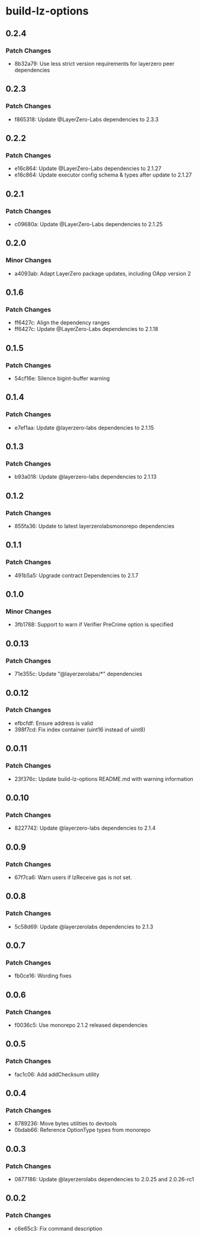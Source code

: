 # build-lz-options

## 0.2.4

### Patch Changes

- 8b32a79: Use less strict version requirements for layerzero peer dependencies

## 0.2.3

### Patch Changes

- f865318: Update @LayerZero-Labs dependencies to 2.3.3

## 0.2.2

### Patch Changes

- e16c864: Update @LayerZero-Labs dependencies to 2.1.27
- e16c864: Update executor config schema & types after update to 2.1.27

## 0.2.1

### Patch Changes

- c09680a: Update @LayerZero-Labs dependencies to 2.1.25

## 0.2.0

### Minor Changes

- a4093ab: Adapt LayerZero package updates, including OApp version 2

## 0.1.6

### Patch Changes

- ff6427c: Align the dependency ranges
- ff6427c: Update @LayerZero-Labs dependencies to 2.1.18

## 0.1.5

### Patch Changes

- 54cf16e: Silence bigint-buffer warning

## 0.1.4

### Patch Changes

- e7ef1aa: Update @layerzero-labs dependencies to 2.1.15

## 0.1.3

### Patch Changes

- b93a018: Update @layerzero-labs dependencies to 2.1.13

## 0.1.2

### Patch Changes

- 855fa36: Update to latest layerzerolabsmonorepo dependencies

## 0.1.1

### Patch Changes

- 491b5a5: Upgrade contract Dependencies to 2.1.7

## 0.1.0

### Minor Changes

- 3fb1788: Support to warn if Verifier PreCrime option is specified

## 0.0.13

### Patch Changes

- 71e355c: Update "@layerzerolabs/\*" dependencies

## 0.0.12

### Patch Changes

- efbcfdf: Ensure address is valid
- 398f7cd: Fix index container (uint16 instead of uint8)

## 0.0.11

### Patch Changes

- 23f376c: Update build-lz-options README.md with warning information

## 0.0.10

### Patch Changes

- 8227742: Update @layerzero-labs dependencies to 2.1.4

## 0.0.9

### Patch Changes

- 67f7ca6: Warn users if lzReceive gas is not set.

## 0.0.8

### Patch Changes

- 5c58d69: Update @layerzerolabs dependencies to 2.1.3

## 0.0.7

### Patch Changes

- fb0ce16: Wording fixes

## 0.0.6

### Patch Changes

- f0036c5: Use monorepo 2.1.2 released dependencies

## 0.0.5

### Patch Changes

- fac1c06: Add addChecksum utility

## 0.0.4

### Patch Changes

- 8789236: Move bytes utilities to devtools
- 0bdab66: Reference OptionType types from monorepo

## 0.0.3

### Patch Changes

- 0877186: Update @layerzerolabs dependencies to 2.0.25 and 2.0.26-rc1

## 0.0.2

### Patch Changes

- c6e65c3: Fix command description
